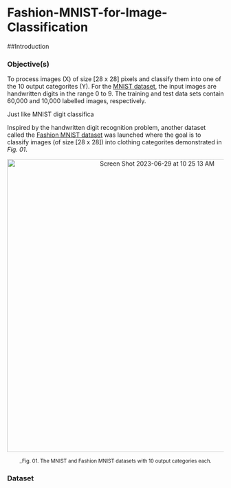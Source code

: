 # Fashion-MNIST-for-Image-Classification


##Introduction




### Objective(s)
To process images (X) of size [28 x 28] pixels and classify them into one of the 10 output categorites (Y). For the [MNIST dataset]([url](https://github.com/sssingh/hand-written-digit-classification)), the input images are handwritten digits in the range 0 to 9. The training and test data sets contain 60,000 and 10,000 labelled images, respectively. 

Just like MNIST digit classifica

Inspired by the handwritten digit recognition problem, another dataset called the [Fashion MNIST dataset]([url](https://github.com/zalandoresearch/fashion-mnist)) was launched where the goal is to classify images (of size [28 x 28]) into clothing categorites demonstrated in _Fig. 01_.

<p align="center">
<img width="682" alt="Screen Shot 2023-06-29 at 10 25 13 AM" src="https://github.com/aliamrod/MNIST-Fashion-MNIST-for-Image-Classification/assets/62684338/ff54eaf1-6a78-4170-a081-72d56dab27e6">
</p>
<p align="center">
<sub>_Fig. 01. The MNIST and Fashion MNIST datasets with 10 output categories each.</sub>
</p>

### Dataset
